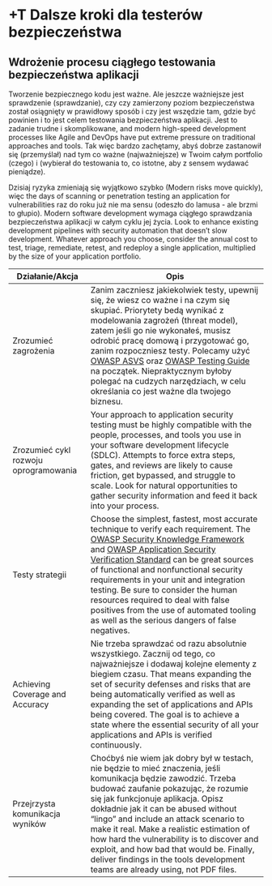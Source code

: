 # +T Dalsze kroki dla testerów bezpieczeństwa

## Wdrożenie procesu ciągłego testowania bezpieczeństwa aplikacji

Tworzenie bezpiecznego kodu jest ważne. Ale jeszcze ważniejsze jest sprawdzenie (sprawdzanie), czy czy zamierzony poziom bezpieczeństwa został osiągnięty w prawidłowy sposób i czy jest wszędzie tam, gdzie być powinien i to jest celem testowania bezpieczeństwa aplikacji. Jest to zadanie trudne i skomplikowane, and modern high-speed development processes like Agile and DevOps have put extreme pressure on traditional approaches and tools. Tak więc bardzo zachętamy, abyś dobrze zastanowił się (przemyślał) nad tym co ważne (najważniejsze) w Twoim całym portfolio (czego) i (wybierał do testowania to, co istotne, aby z sensem wydawać pieniądze).

Dzisiaj ryzyka zmieniają się wyjątkowo szybko (Modern risks move quickly), więc the days of scanning or penetration testing an application for vulnerabilities raz do roku już nie ma sensu (odeszło do lamusa - ale brzmi to głupio). Modern software development wymaga ciągłego sprawdzania bezpieczeństwa aplikacji w całym cyklu jej życia. Look to enhance existing development pipelines with security automation that doesn’t slow development. Whatever approach you choose, consider the annual cost to test, triage, remediate, retest, and redeploy a single application, multiplied by the size of your application portfolio.

| Działanie/Akcja | Opis |
| --- | --- |
| Zrozumieć zagrożenia | Zanim zaczniesz jakiekolwiek testy, upewnij się, że wiesz co ważne i na czym się skupiać. Priorytety bedą wynikać z modelowania zagrożeń (threat model), zatem jeśli go nie wykonałeś, musisz odrobić pracę domową i przygotować go, zanim rozpoczniesz testy. Polecamy użyć [OWASP ASVS](https://www.owasp.org/index.php/ASVS) oraz [OWASP Testing Guide](https://www.owasp.org/index.php/OWASP_Testing_Project) na początek. Niepraktycznym byłoby polegać na cudzych narzędziach, w celu określania co jest ważne dla twojego biznesu. |
| Zrozumieć cykl rozwoju oprogramowania | Your approach to application security testing must be highly compatible with the people, processes, and tools you use in your software development lifecycle (SDLC). Attempts to force extra steps, gates, and reviews are likely to cause friction, get bypassed, and struggle to scale. Look for natural opportunities to gather security information and feed it back into your process. |
| Testy strategii | Choose the simplest, fastest, most accurate technique to verify each requirement. The [OWASP Security Knowledge Framework](https://www.owasp.org/index.php/OWASP_Security_Knowledge_Framework) and [OWASP Application Security Verification Standard](https://www.owasp.org/index.php/ASVS) can be great sources of functional and nonfunctional security requirements in your unit and integration testing. Be sure to consider the human resources required to deal with false positives from the use of automated tooling as well as the serious dangers of false negatives.
| Achieving Coverage and Accuracy | Nie trzeba sprawdzać od razu absolutnie wszystkiego. Zacznij od tego, co najważniejsze i dodawaj kolejne elementy z biegiem czasu. That means expanding the set of security defenses and risks that are being automatically verified as well as expanding the set of applications and APIs being covered. The goal is to achieve a state where the essential security of all your applications and APIs is verified continuously. |
| Przejrzysta komunikacja wyników | Choćbyś nie wiem jak dobry był w testach, nie będzie to mieć znaczenia, jeśli komunikacja będzie zawodzić. Trzeba budować zaufanie pokazując, że rozumie się jak funkcjonuje aplikacja. Opisz dokładnie jak it can be abused without “lingo” and include an attack scenario to make it real. Make a realistic estimation of how hard the vulnerability is to discover and exploit, and how bad that would be. Finally, deliver findings in the tools development teams are already using, not PDF files. |


